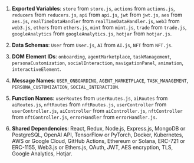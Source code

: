 1. **Exported Variables**: `store` from `store.js`, `actions` from `actions.js`, `reducers` from `reducers.js`, `api` from `api.js`, `jwt` from `jwt.js`, `aes` from `aes.js`, `realTimeDataHandler` from `realTimeDataHandler.js`, `web3` from `web3.js`, `ethers` from `ethers.js`, `mint` from `mint.js`, `trade` from `trade.js`, `googleAnalytics` from `googleAnalytics.js`, `hotjar` from `hotjar.js`.

2. **Data Schemas**: `User` from `User.js`, `AI` from `AI.js`, `NFT` from `NFT.js`.

3. **DOM Element IDs**: `onboarding`, `agentMarketplace`, `taskManagement`, `personaCustomization`, `socialInteraction`, `navigationPanel`, `animation`, `interactiveElement`.

4. **Message Names**: `USER_ONBOARDING`, `AGENT_MARKETPLACE`, `TASK_MANAGEMENT`, `PERSONA_CUSTOMIZATION`, `SOCIAL_INTERACTION`.

5. **Function Names**: `userRoutes` from `userRoutes.js`, `aiRoutes` from `aiRoutes.js`, `nftRoutes` from `nftRoutes.js`, `userController` from `userController.js`, `aiController` from `aiController.js`, `nftController` from `nftController.js`, `errorHandler` from `errorHandler.js`.

6. **Shared Dependencies**: React, Redux, Node.js, Express.js, MongoDB or PostgreSQL, OpenAI API, TensorFlow or PyTorch, Docker, Kubernetes, AWS or Google Cloud, GitHub Actions, Ethereum or Solana, ERC-721 or ERC-1155, Web3.js or Ethers.js, OAuth, JWT, AES encryption, TLS, Google Analytics, Hotjar.